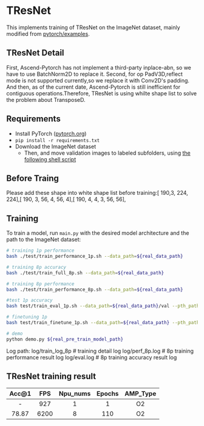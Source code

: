# TResNet

This implements training of TResNet on the ImageNet dataset, mainly modified from [pytorch/examples](https://github.com/rwightman/pytorch-image-models/tree/v0.4.5).

## TResNet Detail

First, Ascend-Pytorch has not implement a third-party inplace-abn, so we have to use BatchNorm2D to replace it.
Second, for op PadV3D,reflect mode is not supported currently,so we replace it with Conv2D's padding.
And then, as of the current date, Ascend-Pytorch is still inefficient for contiguous operations.Therefore, TResNet is using whilte shape list to solve the problem about TransposeD.


## Requirements

- Install PyTorch ([pytorch.org](http://pytorch.org))
- `pip install -r requirements.txt`
- Download the ImageNet dataset 
    - Then, and move validation images to labeled subfolders, using [the following shell script](https://raw.githubusercontent.com/soumith/imagenetloader.torch/master/valprep.sh)

## Before Traing

Please add these shape into white shape list before training:[ 190,3, 224, 224],[ 190, 3, 56, 4, 56, 4],[ 190, 4, 4, 3, 56, 56],

## Training

To train a model, run `main.py` with the desired model architecture and the path to the ImageNet dataset:

```bash
# training 1p performance
bash ./test/train_performance_1p.sh --data_path=${real_data_path}

# training 8p accuracy
bash ./test/train_full_8p.sh --data_path=${real_data_path}

# training 8p performance
bash ./test/train_performance_8p.sh --data_path=${real_data_path}

#test 1p accuracy
bash test/train_eval_1p.sh --data_path=${real_data_path}/val --pth_path=${real_pre_train_model_path}

# finetuning 1p 
bash test/train_finetune_1p.sh --data_path=${real_data_path} --pth_path=${real_pre_train_model_path} --num_classes=1001

# demo
python demo.py ${real_pre_train_model_path}
```

Log path:
    log/train_log_8p          # training detail log
    log/perf_8p.log			  # 8p training performance result log
    log/eval.log   			  # 8p training accuracy result log



## TResNet training result

| Acc@1    | FPS       | Npu_nums | Epochs   | AMP_Type |
| :------: | :------:  | :------: | :------: | :------: |
| -        | 927       | 1        | 1        | O2       |
| 78.87    | 6200      | 8        | 110      | O2       |